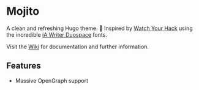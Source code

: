 # Mojito

A clean and refreshing Hugo theme. :tropical_drink: Inspired by [Watch Your Hack](https://watchyourhack.com)
using the incredible [iA Writer Duospace](https://github.com/iaolo/iA-Fonts) fonts.

Visit the [Wiki](https://github.com/re1/mojito/wiki) for documentation and further information.

## Features

-   Massive OpenGraph support
